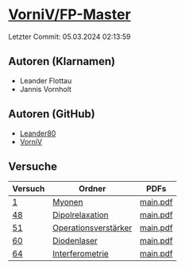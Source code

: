 # [VorniV/FP-Master](https://github.com/VorniV/FP-Master)

Letzter Commit: 05.03.2024 02:13:59

## Autoren (Klarnamen)
- Leander Flottau
- Jannis Vornholt

## Autoren (GitHub)
- [Leander80](https://github.com/Leander80)
- [VorniV](https://github.com/VorniV)

## Versuche

|       Versuch        |                                             Ordner                                              |                                                                   PDFs                                                                    |
|----------------------|-------------------------------------------------------------------------------------------------|-------------------------------------------------------------------------------------------------------------------------------------------|
|[1](../../versuch/1)  |[Myonen](https://github.com/VorniV/FP-Master/tree/master/Myonen)                                 |[main.pdf](https://docs.google.com/viewer?url=https://raw.githubusercontent.com/VorniV/FP-Master/master/Myonen/main.pdf)                   |
|[48](../../versuch/48)|[Dipolrelaxation](https://github.com/VorniV/FP-Master/tree/master/Dipolrelaxation)               |[main.pdf](https://docs.google.com/viewer?url=https://raw.githubusercontent.com/VorniV/FP-Master/master/Dipolrelaxation/main.pdf)          |
|[51](../../versuch/51)|[Operationsverstärker](https://github.com/VorniV/FP-Master/tree/master/Operationsverst%C3%A4rker)|[main.pdf](https://docs.google.com/viewer?url=https://raw.githubusercontent.com/VorniV/FP-Master/master/Operationsverst%C3%A4rker/main.pdf)|
|[60](../../versuch/60)|[Diodenlaser](https://github.com/VorniV/FP-Master/tree/master/Diodenlaser)                       |[main.pdf](https://docs.google.com/viewer?url=https://raw.githubusercontent.com/VorniV/FP-Master/master/Diodenlaser/main.pdf)              |
|[64](../../versuch/64)|[Interferometrie](https://github.com/VorniV/FP-Master/tree/master/Interferometrie)               |[main.pdf](https://docs.google.com/viewer?url=https://raw.githubusercontent.com/VorniV/FP-Master/master/Interferometrie/main.pdf)          |
